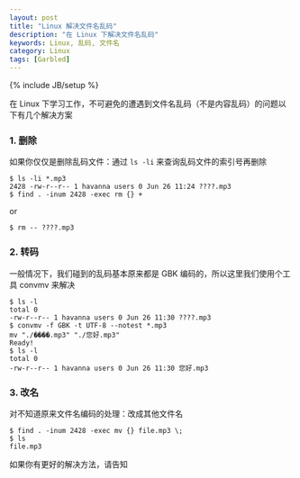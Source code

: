 ```yaml
---
layout: post
title: "Linux 解决文件名乱码"
description: "在 Linux 下解决文件名乱码"
keywords: Linux, 乱码, 文件名
category: Linux
tags: [Garbled]
---
```

{% include JB/setup %}


在 Linux 下学习工作，不可避免的遭遇到文件名乱码（不是内容乱码）的问题以下有几个解决方案

### 1. 删除

如果你仅仅是删除乱码文件：通过 `ls -li` 来查询乱码文件的索引号再删除

    $ ls -li *.mp3
    2428 -rw-r--r-- 1 havanna users 0 Jun 26 11:24 ????.mp3
    $ find . -inum 2428 -exec rm {} +

<!-- more -->
or

    $ rm -- ????.mp3

### 2. 转码

一般情况下，我们碰到的乱码基本原来都是 GBK 编码的，所以这里我们使用个工具 convmv 来解决

    $ ls -l
    total 0
    -rw-r--r-- 1 havanna users 0 Jun 26 11:30 ????.mp3
    $ convmv -f GBK -t UTF-8 --notest *.mp3
    mv "./����.mp3"	"./您好.mp3"
    Ready!
    $ ls -l
    total 0
    -rw-r--r-- 1 havanna users 0 Jun 26 11:30 您好.mp3

### 3. 改名

对不知道原来文件名编码的处理：改成其他文件名

    $ find . -inum 2428 -exec mv {} file.mp3 \;
    $ ls
    file.mp3

如果你有更好的解决方法，请告知
